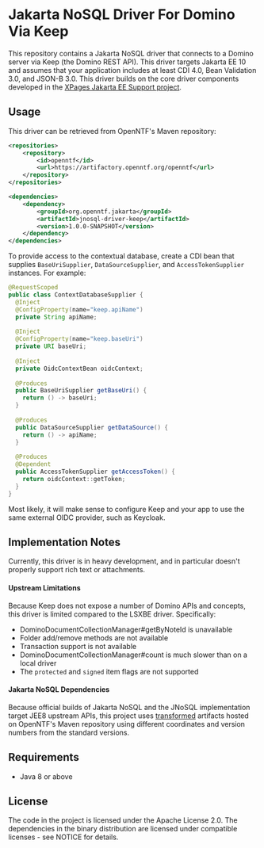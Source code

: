 # Jakarta NoSQL Driver For Domino Via Keep

This repository contains a Jakarta NoSQL driver that connects to a Domino server via Keep (the Domino REST API). This driver targets Jakarta EE 10 and assumes that your application includes at least CDI 4.0, Bean Validation 3.0, and JSON-B 3.0. This driver builds on the core driver components developed in the [XPages Jakarta EE Support project](https://github.com/OpenNTF/org.openntf.xsp.jakartaee/).

## Usage

This driver can be retrieved from OpenNTF's Maven repository:

```xml
<repositories>
	<repository>
		<id>openntf</id>
		<url>https://artifactory.openntf.org/openntf</url>
	</repository>
</repositories>

<dependencies>
	<dependency>
		<groupId>org.openntf.jakarta</groupId>
		<artifactId>jnosql-driver-keep</artifactId>
		<version>1.0.0-SNAPSHOT</version>
	</dependency>
</dependencies>
```

To provide access to the contextual database, create a CDI bean that supplies `BaseUriSupplier`, `DataSourceSupplier`, and `AccessTokenSupplier` instances. For example:

```java
@RequestScoped
public class ContextDatabaseSupplier {
  @Inject
  @ConfigProperty(name="keep.apiName")
  private String apiName;
  
  @Inject
  @ConfigProperty(name="keep.baseUri")
  private URI baseUri;
  
  @Inject
  private OidcContextBean oidcContext;
	
  @Produces
  public BaseUriSupplier getBaseUri() {
    return () -> baseUri;
  }
  
  @Produces
  public DataSourceSupplier getDataSource() {
    return () -> apiName;
  }
  
  @Produces
  @Dependent
  public AccessTokenSupplier getAccessToken() {
    return oidcContext::getToken;
  }
}
```

Most likely, it will make sense to configure Keep and your app to use the same external OIDC provider, such as Keycloak.

## Implementation Notes

Currently, this driver is in heavy development, and in particular doesn't properly support rich text or attachments.

#### Upstream Limitations

Because Keep does not expose a number of Domino APIs and concepts, this driver is limited compared to the LSXBE driver. Specifically:

- DominoDocumentCollectionManager#getByNoteId is unavailable
- Folder add/remove methods are not available
- Transaction support is not available
- DominoDocumentCollectionManager#count is much slower than on a local driver
- The `protected` and `signed` item flags are not supported

#### Jakarta NoSQL Dependencies

Because official builds of Jakarta NoSQL and the JNoSQL implementation target JEE8 upstream APIs, this project uses [transformed](https://github.com/eclipse/transformer) artifacts hosted on OpenNTF's Maven repository using different coordinates and version numbers from the standard versions.

## Requirements

- Java 8 or above

## License

The code in the project is licensed under the Apache License 2.0. The dependencies in the binary distribution are licensed under compatible licenses - see NOTICE for details.
